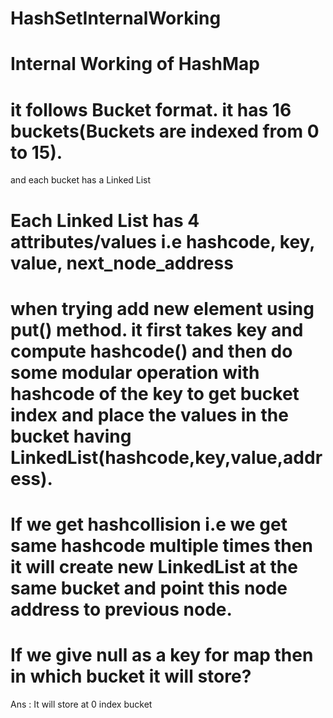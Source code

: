 # HashSetInternalWorking

# Internal Working of HashMap

# it follows Bucket format. it has 16 buckets(Buckets are indexed from 0 to 15).

and each bucket has a Linked List

# Each Linked List has 4 attributes/values i.e hashcode, key, value, next_node_address

 
# when trying add new element using put() method. it first takes key and compute hashcode() and then do some modular operation with hashcode of the key to get bucket index and place the values in the bucket having LinkedList(hashcode,key,value,address).

# If we get hashcollision i.e we get same hashcode multiple times then it will create new LinkedList at the same bucket and point this node address to previous node.

# If we give null as a key for map then in which bucket it will store?
Ans : It will store at 0 index bucket
